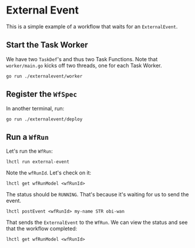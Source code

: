 # External Event

This is a simple example of a workflow that waits for an `ExternalEvent`.

## Start the Task Worker

We have two `TaskDef`'s and thus two Task Functions. Note that `worker/main.go` kicks off two threads, one for each Task Worker.

```
go run ./externalevent/worker
```

## Register the `WfSpec`

In another terminal, run:

```
go run ./externalevent/deploy
```

## Run a `WfRun`

Let's run the `WfRun`:

```
lhctl run external-event
```

Note the `wfRunId`. Let's check on it:

```
lhctl get wfRunModel <wfRunId>
```

The status should be `RUNNING`. That's because it's waiting for us to send the event.

```
lhctl postEvent <wfRunId> my-name STR obi-wan
```

That sends the `ExternalEvent` to the `WfRun`. We can view the status and see that the workflow completed:

```
lhctl get wfRunModel <wfRunId>
```
